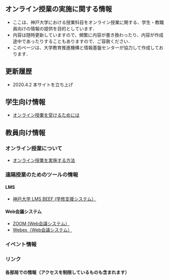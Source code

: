 ## オンライン授業の実施に関する情報
- ここは、神戸大学における授業科目をオンライン授業に関する、学生・教職員向けの情報の提供を目的としています．
- 内容は随時更新していますので、頻繁に内容が書き換わったり、内容が作成途中であったりすることもありますので、ご容赦ください．
- このページは、大学教育推進機構と情報基盤センターが協力して作成しております．

## 更新履歴
- 2020.4.2 本サイトを立ち上げ


## 学生向け情報
- [オンライン授業を受けるためには](/Online_lecture_st/Readme.md)

## 教員向け情報
### オンライン授業について
- [オンライン授業を実施する方法](/Online_lecture/Readme.md)

### 遠隔授業のためのツールの情報
#### LMS
- [神戸大学 LMS BEEF (学修支援システム）](/Beef/Readme.md)
#### Web会議システム
- [ZOOM (Web会議システム）](/zoom/Readme.md)
- [Webex（Web会議システム）](/webex/Readme.md)

### イベント情報

### リンク
#### 各部局での情報（アクセスを制限しているものも含まれます）

